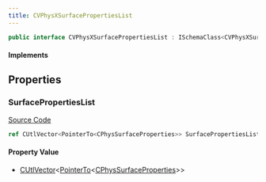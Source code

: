```yaml
---
title: CVPhysXSurfacePropertiesList
---
```


```csharp
public interface CVPhysXSurfacePropertiesList : ISchemaClass<CVPhysXSurfacePropertiesList>, ISchemaField, ISchemaClass, INativeHandle
```

#### Implements

## Properties

### SurfacePropertiesList

[Source Code](https://github.com/swiftly-solution/swiftlys2/blob/main/managed/src/SwiftlyS2.Generated/Schemas/Interfaces/CVPhysXSurfacePropertiesList.cs#L17)

```csharp
ref CUtlVector<PointerTo<CPhysSurfaceProperties>> SurfacePropertiesList { get; }
```

#### Property Value

- [CUtlVector](/docs/api/-1)<[PointerTo](/docs/api/shared/natives/pointerto-1)<[CPhysSurfaceProperties](/docs/api/shared/schemadefinitions/cphyssurfaceproperties)>>

